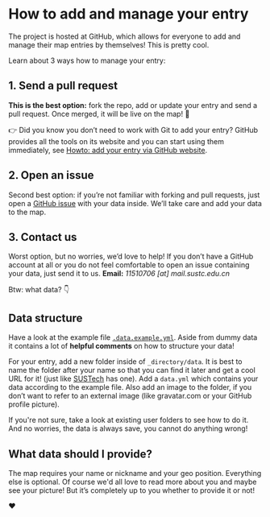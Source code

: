 # How to add and manage your entry

The project is hosted at GitHub, which allows for everyone to add and manage their map entries by themselves! This is pretty cool.

Learn about 3 ways how to manage your entry:

## 1. Send a pull request

__This is the best option:__ fork the repo, add or update your entry and send a pull request. Once merged, it will be live on the map! 💯

👉 Did you know you don’t need to work with Git to add your entry? GitHub provides all the tools on its website and you can start using them immediately, see [Howto: add your entry via GitHub website](https://github.com/SUSTech-Application/SUSTech-Alumni-Map/blob/master/_directory/howto-add-entry-via-github.md).

## 2. Open an issue

Second best option: if you’re not familiar with forking and pull requests, just open a [GitHub issue](https://github.com/FriendsOfREDAXO/community/issues) with your data inside. We’ll take care and add your data to the map.

## 3. Contact us

Worst option, but no worries, we’d love to help! If you don’t have a GitHub account at all or you do not feel comfortable to open an issue containing your data, just send it to us. __Email:__ _11510706 [at] mail.sustc.edu.cn_

Btw: what data? 👇

## Data structure

Have a look at the example file [`.data.example.yml`](https://github.com/FriendsOfREDAXO/community/blob/master/_directory/.data.example.yml). Aside from dummy data it contains a lot of __helpful comments__ on how to structure your data!

For your entry, add a new folder inside of `_directory/data`. It is best to name the folder after your name so that you can find it later and get a cool URL for it! (just like [SUSTech](https://sustech-application.github.io/SUSTech-Alumni-Map/#home) has one). Add a `data.yml` which contains your data according to the example file. Also add an image to the folder, if you don’t want to refer to an external image (like gravatar.com or your GitHub profile picture).  

If you're not sure, take a look at existing user folders to see how to do it. And no worries, the data is always save, you cannot do anything wrong!

## What data should I provide?

The map requires your name or nickname and your geo position. Everything else is optional. Of course we'd all love to read more about you and maybe see your picture! But it’s completely up to you whether to provide it or not!

❤️
